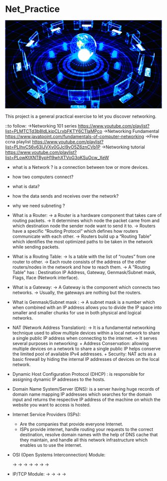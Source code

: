 # Net_Practice

![Alt Text](networking1.jpg)

This project is a general practical exercise to let you discover networking.

::to follow:
    ->Networking 101 series https://www.youtube.com/playlist?list=PLMTCTd3b8IdLkjpCLrxbFKTY6CTlaMPco
    ->Networking Fundamental https://www.javatpoint.com/fundamentals-of-computer-networking
    ->Free ccna playlist https://www.youtube.com/playlist?list=PLIhvC56v63IJVXv0GJcl9vO5Z6znCVb1P
    ->Networking tutorial https://www.youtube.com/playlist?list=PLowKtXNTBypH19whXTVoG3oKSuOcw_XeW


* what is a Network ?
    is a connection between tow or more devices.

* how two computers connect?

* what is data?

* how the data sends and receives over the network?

* why we need subneting ?

* What is a Router:
    -> a Router is a hardware component that takes care of routing packets.
    -> It determines which node the packet came from and which destination node the sender node want to send it to.
    -> Routers have a specific “Routing Protocol” which defines how routers communicate with each other.
    -> Routers build up a “Routing Table” which identifies the most optimized paths to be taken in the network while sending packets.

* What is a Routing Table:
    -> Is a table with the list of “routes” from one router to other.
    -> Each route consists of the address of the other routers/nodes in the network and how to reach them.
    -> A "Routing Table" has : Destination IP Address, Gateway, Genmask/Subnet mask, Flags, Iface (Network interface).

* What is a Gateway:
    -> A Gateway is the component which connects two networks.
    -> Usually, the gateways are nothing but the routers.

* What is Genmask/Subnet mask :
    -> A subnet mask is a number which when combined with an IP address allows you to divide
        the IP space into smaller and smaller chunks for use in both physical and logical networks.

* NAT (Network Address Translation):
    -> It is a fundamental networking technique used to allow multiple devices within a local network
    to share a single public IP address when connecting to the internet. 
    -> It serves several purposes in networking: 
        + Address Conservation: allowing multiple devices on a network to share a single public IP helps conserve the limited pool of available IPv4 addresses.
        + Security: NAT acts as a basic firewall by hiding the internal IP addresses of devices on the local network. 

* Dynamic Host Configuration Protocol (DHCP) :
    is responsible for assigning dynamic IP addresses to the hosts.

* Domain Name System/Server (DNS):
    is a server having huge records of domain name mapping IP addresses which searches for the domain
        input and returns the respective IP address of the machine on which the website you want to access is hosted.

* Internet Service Providers (ISPs):
    + Are the companies that provide everyone Internet.
    + ISPs provide internet, handle routing your requests to the correct destination, resolve domain names with the help of DNS cache that they maintain,
        and handle all this network infrastructure which enables us to use the internet.

* OSI (Open Systems Interconnection) Module:

    ->
    ->
    ->
    ->
    ->
    ->
    ->

* IP/TCP Module:
    ->
    ->
    ->
    ->

